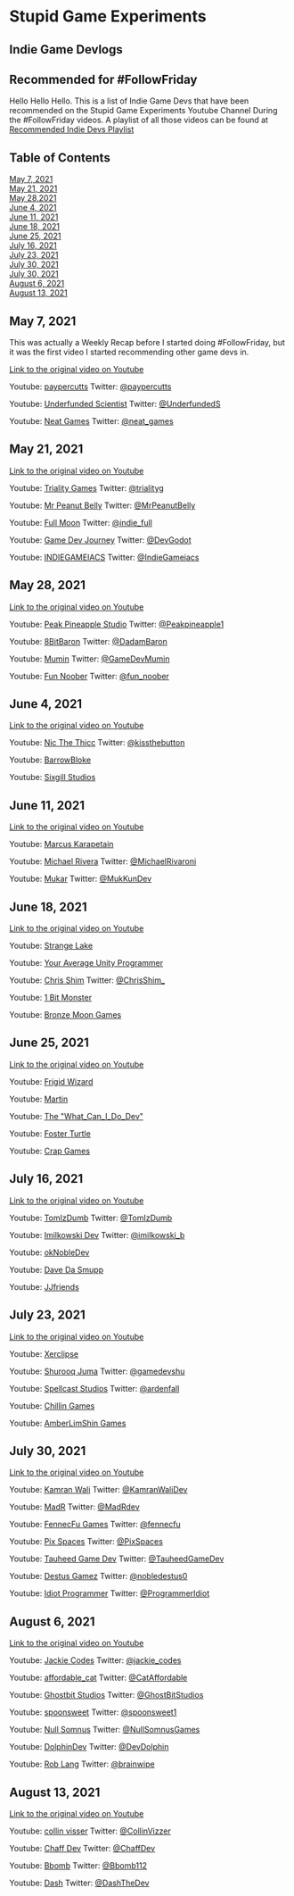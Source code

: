 # Stupid Game Experiments
## Indie Game Devlogs
## Recommended for #FollowFriday

Hello Hello Hello. This is a list of Indie Game Devs that have been recommended on the Stupid Game Experiments Youtube Channel During the #FollowFriday videos.  A playlist of all those videos can be found at [Recommended Indie Devs Playlist](https://www.youtube.com/watch?v=AkZosTzmKgM&list=PLMMiYAzAv-kxh08ZQ6mcU1wrRWZcaBu9N)

## Table of Contents
[May 7, 2021](#may-7-2021)  
[May 21, 2021](#may-21-2021)  
[May 28,2021](#may-28-2021)  
[June 4, 2021](#june-4-2021)  
[June 11, 2021](#june-11-2021)  
[June 18, 2021](#june-18-2021)  
[June 25, 2021](#june-25-2021)  
[July 16, 2021](#july-16-2021)  
[July 23, 2021](#july-23-2021)  
[July 30, 2021](#july-30-2021)  
[July 30, 2021](#july-30-2021)  
[August 6, 2021](#august-6-2021)  
[August 13, 2021](#august-13-2021)  

## May 7, 2021

This was actually a Weekly Recap before I started doing #FollowFriday, but it was the first video I started recommending other game devs in.

[Link to the original video on Youtube](https://www.youtube.com/watch?v=CW03qHAC0Cs)

Youtube: [paypercutts](https://www.youtube.com/channel/UCm-obvqRjG2wn8gEXYTpvcg) Twitter: [@paypercutts](https://twitter.com/paypercutts)

Youtube: [Underfunded Scientist](https://www.youtube.com/channel/UCjhGTem-jVDq77_ErmpXS9A) Twitter: [@UnderfundedS](https://twitter.com/UnderfundedS)

Youtube: [Neat Games](https://www.youtube.com/channel/UC9Hcm5cWbYQkzy05xeNAGiw) Twitter: [@neat_games](https://twitter.com/neat_games)

## May 21, 2021

[Link to the original video on Youtube](https://www.youtube.com/watch?v=AkZosTzmKgM)

Youtube: [Triality Games](https://www.youtube.com/c/TrialityGames) Twitter: [@trialityg](https://twitter.com/trialityg)  

Youtube: [Mr Peanut Belly](https://www.youtube.com/channel/UC1hKmrS0cIb7Vp5JKoVIe6g) Twitter: [@MrPeanutBelly](https://twitter.com/MrPeanutBelly)  

Youtube: [Full Moon](https://www.youtube.com/channel/UC7TO1H5oBec74okIxrEhc0A) Twitter: [@indie_full](https://twitter.com/indie_full)  

Youtube: [Game Dev Journey](https://www.youtube.com/channel/UC-0AetV8wp1aKaErKUrVfjA) Twitter: [@DevGodot](https://twitter.com/DevGodot)  

Youtube: [INDIEGAMEIACS](https://www.youtube.com/c/INDIEGAMEIACS) Twitter: [@IndieGameiacs](https://twitter.com/IndieGameiacs)  

## May 28, 2021

[Link to the original video on Youtube](https://www.youtube.com/watch?v=H9sxNYZq-X4)

Youtube: [Peak Pineapple Studio](https://www.youtube.com/channel/UCckGvxB-Ei2IoTdKcbPukSw) Twitter: [@Peakpineapple1](https://twitter.com/Peakpineapple1)

Youtube: [8BitBaron](https://www.youtube.com/channel/UCdpCAkCT_t1w9TxFSDVviMw) Twitter: [@DadamBaron](https://twitter.com/DadamBaron)

Youtube: [Mumin](https://www.youtube.com/channel/UCdk3O_YfSOgBibLnD8Y8Q2w) Twitter: [@GameDevMumin](https://twitter.com/GameDevMumin)

Youtube: [Fun Noober](https://www.youtube.com/channel/UCl-QgdSZcXwnrNhPdxMSKlA) Twitter: [@fun_noober](https://twitter.com/fun_noober)

## June 4, 2021

[Link to the original video on Youtube](https://www.youtube.com/watch?v=nAVukkthILo)

Youtube: [Nic The Thicc](https://www.youtube.com/channel/UCbr2akX4t7gVHrKFi_u3fOg) Twitter: [@kissthebutton](https://twitter.com/kissthebutton)

Youtube: [BarrowBloke](https://www.youtube.com/channel/UCc73W8ee3ednjVrmAU4acKg)

Youtube: [Sixgill Studios](https://www.youtube.com/user/SixgillStudios)

## June 11, 2021

[Link to the original video on Youtube](https://www.youtube.com/watch?v=-mXUYdo_xJY)

Youtube: [Marcus Karapetain](https://www.youtube.com/channel/UCVZIbjgyJ0Wqr2OpE-sS_HQ)

Youtube: [Michael Rivera](https://www.youtube.com/channel/UCwkzOMMypQ8rnJrYxQHLNxA) Twitter: [@MichaelRivaroni](https://twitter.com/MichaelRivaroni)

Youtube: [Mukar](https://www.youtube.com/c/Mukar) Twitter: [@MukKunDev](https://twitter.com/MukKunDev)

## June 18, 2021

[Link to the original video on Youtube](https://www.youtube.com/watch?v=9oRNxRUeGs8)

Youtube: [Strange Lake](https://www.youtube.com/channel/UCAsy7DZsbRljCnG3lSpqWKQ)

Youtube: [Your Average Unity Programmer](https://www.youtube.com/channel/UCNMDGl-pqIlI3INsTDIqzMw)

Youtube: [Chris Shim](https://www.youtube.com/channel/UCild7pbBT8Zalh9s349rmrQ) Twitter: [@ChrisShim_](https://twitter.com/ChrisShim_)

Youtube: [1 Bit Monster](https://www.youtube.com/channel/UC5XxX0vIsmVJI_1STm0GoEw)

Youtube: [Bronze Moon Games](https://www.youtube.com/channel/UCusWWzZ_eFtx96GOa5YncTg)

##  June 25, 2021

[Link to the original video on Youtube](https://www.youtube.com/watch?v=V3X_UDoeY5E)

Youtube: [Frigid Wizard](https://www.youtube.com/channel/UC1eiS9b0fqcy2VuAD9xning)

Youtube: [Martin](https://www.youtube.com/channel/UC2WqFzsANtvc6DzIGEAaIgQ)

Youtube: [The "What_Can_I_Do_Dev"](https://www.youtube.com/channel/UCuBtjoYRmUTwUWDoQLXd17w)

Youtube: [Foster Turtle](https://www.youtube.com/channel/UCO1b4Ui169MfLziUjutEcSQ)

Youtube: [Crap Games](https://www.youtube.com/channel/UC_7hNDLEfogTZFedA0bUGNA)

## July 16, 2021

[Link to the original video on Youtube](https://www.youtube.com/watch?v=ylCqV8fS3fM)

Youtube: [TomIzDumb](https://www.youtube.com/channel/UCEtE5YQRyOxWeDTMNtvY0jw/videos) Twitter: [@TomIzDumb](https://twitter.com/TomIzDumb)

Youtube: [Imilkowski Dev](https://www.youtube.com/channel/UCOCTgbHNPweX6uIHJAX9t3g) Twitter: [@imilkowski_b](https://twitter.com/imilkowski_b)

Youtube: [okNobleDev](https://www.youtube.com/channel/UCN_hSmZjUASyH70WvNfTtzQ)

Youtube: [Dave Da Smupp](https://www.youtube.com/channel/UC_Vl1mONK4shZLzrb61jZYQ)

Youtube: [JJfriends](https://www.youtube.com/channel/UC_jGiIV-a1jS_VQXzUnKLoA)

## July 23, 2021

[Link to the original video on Youtube](https://www.youtube.com/watch?v=XNq_16sYMrI)

Youtube: [Xerclipse](https://www.youtube.com/channel/UC_-XGNpNjxfLhZj-qPJoLnw)

Youtube: [Shurooq Juma](https://www.youtube.com/channel/UCsmElKcG_G-bA_0bb5iuVKQ) Twitter: [@gamedevshu](https://twitter.com/gamedevshu)

Youtube: [Spellcast Studios](https://www.youtube.com/channel/UCB2GQh7i37KRxahNm5VgCkw) Twitter: [@ardenfall](https://twitter.com/ardenfall)

Youtube: [Chillin Games](https://www.youtube.com/channel/UCpPo1NgzWLwNQ1eaGzDOXuA)

Youtube: [AmberLimShin Games](https://www.youtube.com/channel/UCV6PlrQ3dgcDV9XqN2iWVSg)

## July 30, 2021

[Link to the original video on Youtube](https://www.youtube.com/watch?v=9e3CTX89oHY)

Youtube: [Kamran Wali](https://www.youtube.com/channel/UCkm-BgvswLViigPWrMo8pjg) Twitter: [@KamranWaliDev](https://twitter.com/KamranWaliDev)

Youtube: [MadR](https://www.youtube.com/channel/UCRl4gwo5vKW9Uqnr7V9GKBw) Twitter: [@MadRdev](https://twitter.com/MadRdev)

Youtube: [FennecFu Games](https://www.youtube.com/channel/UCtaxhZr_lNC21wuJdUIQKRQ) Twitter: [@fennecfu](https://twitter.com/Fennecfu)

Youtube: [Pix Spaces](https://www.youtube.com/channel/UCiaeTJEAu_veLimNmKEEUww) Twitter: [@PixSpaces](https://twitter.com/PixSpaces)

Youtube: [Tauheed Game Dev](https://www.youtube.com/channel/UC3txq3Jo6ev_GydDxKMvMeg) Twitter: [@TauheedGameDev](https://twitter.com/TauheedGameDev)

Youtube: [Destus Gamez](https://www.youtube.com/c/DestusGamez) Twitter: [@nobledestus0](https://mobile.twitter.com/nobledestus0)

Youtube: [Idiot Programmer](https://www.youtube.com/channel/UCHYW6csO85RH1I5efBcBF8A) Twitter: [@ProgrammerIdiot](https://twitter.com/ProgrammerIdiot)

## August 6, 2021

[Link to the original video on Youtube](https://www.youtube.com/watch?v=d7FjTc0ASTI)

Youtube: [Jackie Codes](https://www.youtube.com/channel/UCVrC7eFcep-0gPw2foMvYcQ) Twitter: [@jackie_codes](https://twitter.com/jackie_codes)

Youtube: [affordable_cat](https://www.youtube.com/channel/UCtc52xzMHuCUwgtCX-J6R5A) Twitter: [@CatAffordable](https://twitter.com/CatAffordable)

Youtube: [Ghostbit Studios](https://www.youtube.com/channel/UCb26g71EzS6RTueDU1TOqgA) Twitter: [@GhostBitStudios](https://twitter.com/GhostBitStudios)

Youtube: [spoonsweet](https://www.youtube.com/channel/UCgiKD2hd3MCmVvxjHNnPe-g) Twitter: [@spoonsweet1](https://twitter.com/spoonsweet1)

Youtube: [Null Somnus](https://www.youtube.com/channel/UCTU4LsRyjqHTGwFJU_BXpDA) Twitter: [@NullSomnusGames](https://twitter.com/NullSomnusGames)

Youtube: [DolphinDev](https://www.youtube.com/c/DolphinDev) Twitter: [@DevDolphin](https://twitter.com/DevDolphin)

Youtube: [Rob Lang](https://www.youtube.com/c/RobLang) Twitter: [@brainwipe](https://twitter.com/brainwipe)

## August 13, 2021

[Link to the original video on Youtube](https://www.youtube.com/watch?v=_fS5NE_ECHE)

Youtube: [collin visser](https://www.youtube.com/channel/UC4xyHdgTj6gpzA1zwniDUoQ) Twitter: [@CollinVizzer](https://twitter.com/CollinVizzer)

Youtube: [Chaff Dev](https://www.youtube.com/channel/UC7Ln337Vpli1JHEFDks1t7g) Twitter: [@ChaffDev](https://twitter.com/ChaffDev)

Youtube: [Bbomb](https://www.youtube.com/channel/UCiZ9HP3VGWYU41Dx5Qb7ZCA) Twitter: [@Bbomb112](https://twitter.com/Bbomb112)

Youtube: [Dash](https://www.youtube.com/c/DashDev) Twitter: [@DashTheDev](https://twitter.com/DashTheDev)

